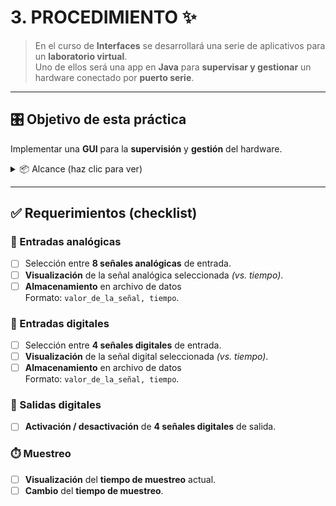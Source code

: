 # 3. PROCEDIMIENTO ✨

> En el curso de **Interfaces** se desarrollará una serie de aplicativos para un **laboratorio virtual**.  
> Uno de ellos será una app en **Java** para **supervisar y gestionar** un hardware conectado por **puerto serie**.

---

## 🎛️ Objetivo de esta práctica
Implementar una **GUI** para la **supervisión** y **gestión** del hardware.

<details>
  <summary>📦 Alcance (haz clic para ver)</summary>

- Conectar con el dispositivo por puerto serie.
- Seleccionar señales **analógicas** y **digitales** de **entrada**.
- Visualizar señales **en función del tiempo**.
- **Almacenar** datos en archivos.
- **Controlar** salidas digitales.
- **Configurar** y **mostrar** el tiempo de muestreo.
</details>

---

## ✅ Requerimientos (checklist)

### 🔌 Entradas analógicas
- [ ] Selección entre **8 señales analógicas** de entrada.
- [ ] **Visualización** de la señal analógica seleccionada *(vs. tiempo)*.
- [ ] **Almacenamiento** en archivo de datos  
      Formato: `valor_de_la_señal, tiempo`.

### 🧠 Entradas digitales
- [ ] Selección entre **4 señales digitales** de entrada.
- [ ] **Visualización** de la señal digital seleccionada *(vs. tiempo)*.
- [ ] **Almacenamiento** en archivo de datos  
      Formato: `valor_de_la_señal, tiempo`.

### 🚦 Salidas digitales
- [ ] **Activación / desactivación** de **4 señales digitales** de salida.

### ⏱️ Muestreo
- [ ] **Visualización** del **tiempo de muestreo** actual.
- [ ] **Cambio** del **tiempo de muestreo**.
